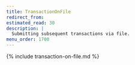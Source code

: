 ```yaml
---
title: TransactionOnFile
redirect_from:
estimated_read: 30
description: |
  Submitting subsequent transactions via file.
menu_order: 1700
---
```


{% include transaction-on-file.md %}
